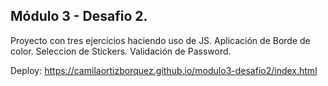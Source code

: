 ## Módulo 3 - Desafio 2.

Proyecto con tres ejercicios haciendo uso de JS. 
Aplicación de Borde de color.
Seleccion de Stickers.
Validación de Password.

Deploy: https://camilaortizborquez.github.io/modulo3-desafio2/index.html

